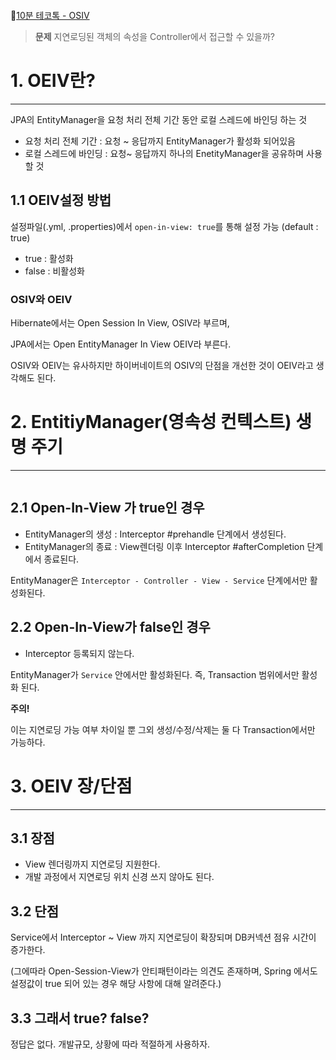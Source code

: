 <p><img alt="" src="https://velog.velcdn.com/images/limseohyeon/post/c8293d2e-f6c7-44db-ac81-2c564a844e64/image.png" /></p>
<p>🔗<a href="https://youtu.be/Q2n9I86mav4?si=VJliJX8PZ5Rq-nEn">10분 테코톡 - OSIV</a></p>
<blockquote>
<p><strong>문제</strong>
지연로딩된 객체의 속성을 Controller에서 접근할 수 있을까?</p>
</blockquote>
<h1 id="1-oeiv란">1. OEIV란?</h1>
<hr />
<p>JPA의 EntityManager을 요청 처리 전체 기간 동안 로컬 스레드에 바인딩 하는 것</p>
<ul>
<li>요청 처리 전체 기간 : 요청 ~ 응답까지 EntityManager가 활성화 되어있음</li>
<li>로컬 스레드에 바인딩 : 요청~ 응답까지 하나의 EnetityManager을 공유하며 사용할 것</li>
</ul>
<h2 id="11-oeiv설정-방법">1.1 OEIV설정 방법</h2>
<p>설정파일(.yml, .properties)에서 <code>open-in-view: true</code>를 통해 설정 가능 (default : true)</p>
<ul>
<li>true : 활성화</li>
<li>false : 비활성화</li>
</ul>
<h3 id="osiv와-oeiv">OSIV와 OEIV</h3>
<p>Hibernate에서는 Open Session In View, OSIV라 부르며,</p>
<p>JPA에서는 Open EntityManager In View OEIV라 부른다.</p>
<p>OSIV와 OEIV는 유사하지만 하이버네이트의 OSIV의 단점을 개선한 것이 OEIV라고 생각해도 된다.</p>
<h1 id="2-entitiymanager영속성-컨텍스트-생명-주기">2. EntitiyManager(영속성 컨텍스트) 생명 주기</h1>
<hr />
<p><img alt="" src="https://velog.velcdn.com/images/limseohyeon/post/953862ff-8463-4b0f-8feb-52e30db27ecc/image.png" /></p>
<h2 id="21-open-in-view-가-true인-경우">2.1 Open-In-View 가 true인 경우</h2>
<ul>
<li>EntityManager의 생성 : Interceptor #prehandle 단계에서 생성된다.</li>
<li>EntityManager의 종료 : View렌더링 이후 Interceptor #afterCompletion 단계에서 종료된다.</li>
</ul>
<p>EntityManager은 <code>Interceptor - Controller - View - Service</code> 단계에서만 활성화된다.</p>
<h2 id="22-open-in-view가-false인-경우">2.2 Open-In-View가 false인 경우</h2>
<ul>
<li>Interceptor 등록되지 않는다.</li>
</ul>
<p>EntityManager가 <code>Service</code> 안에서만 활성화된다. 즉, Transaction 범위에서만 활성화 된다.</p>
<p><strong>주의!</strong></p>
<p>이는 지연로딩 가능 여부 차이일 뿐 그외 생성/수정/삭제는 둘 다 Transaction에서만 가능하다.</p>
<h1 id="3-oeiv-장단점">3. OEIV 장/단점</h1>
<hr />
<h2 id="31-장점">3.1 장점</h2>
<ul>
<li>View 렌더링까지 지연로딩 지원한다.</li>
<li>개발 과정에서 지연로딩 위치 신경 쓰지 않아도 된다.</li>
</ul>
<h2 id="32-단점">3.2 단점</h2>
<p>Service에서 Interceptor ~ View 까지 지연로딩이 확장되며 DB커넥션 점유 시간이 증가한다.</p>
<p>(그에따라 Open-Session-View가 안티패턴이라는 의견도 존재하며, Spring 에서도 설정값이 true 되어 있는 경우 해당 사항에 대해 알려준다.)</p>
<h2 id="33-그래서-true-false">3.3 그래서 true? false?</h2>
<p>정답은 없다. 개발규모, 상황에 따라 적절하게 사용하자.</p>